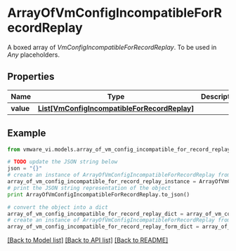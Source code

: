 # ArrayOfVmConfigIncompatibleForRecordReplay

A boxed array of *VmConfigIncompatibleForRecordReplay*. To be used in *Any* placeholders. 

## Properties
Name | Type | Description | Notes
------------ | ------------- | ------------- | -------------
**value** | [**List[VmConfigIncompatibleForRecordReplay]**](VmConfigIncompatibleForRecordReplay.md) |  | 

## Example

```python
from vmware_vi.models.array_of_vm_config_incompatible_for_record_replay import ArrayOfVmConfigIncompatibleForRecordReplay

# TODO update the JSON string below
json = "{}"
# create an instance of ArrayOfVmConfigIncompatibleForRecordReplay from a JSON string
array_of_vm_config_incompatible_for_record_replay_instance = ArrayOfVmConfigIncompatibleForRecordReplay.from_json(json)
# print the JSON string representation of the object
print ArrayOfVmConfigIncompatibleForRecordReplay.to_json()

# convert the object into a dict
array_of_vm_config_incompatible_for_record_replay_dict = array_of_vm_config_incompatible_for_record_replay_instance.to_dict()
# create an instance of ArrayOfVmConfigIncompatibleForRecordReplay from a dict
array_of_vm_config_incompatible_for_record_replay_form_dict = array_of_vm_config_incompatible_for_record_replay.from_dict(array_of_vm_config_incompatible_for_record_replay_dict)
```
[[Back to Model list]](../README.md#documentation-for-models) [[Back to API list]](../README.md#documentation-for-api-endpoints) [[Back to README]](../README.md)


